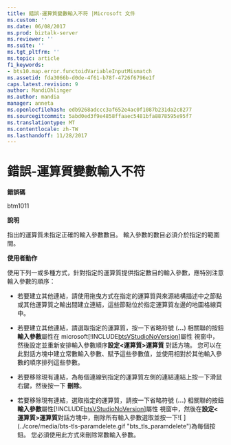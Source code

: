 ```yaml
---
title: 錯誤-運算質變數輸入不符 |Microsoft 文件
ms.custom: ''
ms.date: 06/08/2017
ms.prod: biztalk-server
ms.reviewer: ''
ms.suite: ''
ms.tgt_pltfrm: ''
ms.topic: article
f1_keywords:
- bts10.map.error.functoidVariableInputMismatch
ms.assetid: fda3066b-d0de-4f61-b78f-4726f6796e1f
caps.latest.revision: 9
author: MandiOhlinger
ms.author: mandia
manager: anneta
ms.openlocfilehash: edb9268adccc3af652e4ac0f1087b231da2c8277
ms.sourcegitcommit: 5abd0ed3f9e4858ffaaec5481bfa8878595e95f7
ms.translationtype: MT
ms.contentlocale: zh-TW
ms.lasthandoff: 11/28/2017
---
```

# <a name="error---functoid-variable-input-mismatch"></a>錯誤-運算質變數輸入不符
**錯誤碼**  
  
 btm1011  
  
 **說明**  
  
 指出的運算質未指定正確的輸入參數數目。 輸入參數的數目必須介於指定的範圍間。  
  
 **使用者動作**  
  
 使用下列一或多種方式，針對指定的運算質提供指定數目的輸入參數，應特別注意輸入參數的順序：  
  
-   若要建立其他連結，請使用拖曳方式在指定的運算質與來源結構描述中之節點或其他運算質之輸出間建立連結，這些節點位於指定運算質左邊的地圖格線頁中。  
  
-   若要建立其他連結，請選取指定的運算質，按一下省略符號 (**...**) 相關聯的按鈕**輸入參數**屬性在 microsoft[!INCLUDE[btsVStudioNoVersion](../includes/btsvstudionoversion-md.md)]屬性 視窗中，然後設定並重新安排輸入參數順序**設定\<運算質\>運算質** 對話方塊。 您可以在此對話方塊中建立常數輸入參數、賦予這些參數值，並使用相對於其他輸入參數的順序排列這些參數。  
  
-   若要移除現有連結，為每個連線到指定的運算質左側的連結連結上按一下滑鼠右鍵，然後按一下 **刪除**。  
  
-   若要移除現有連結，選取指定的運算質，請按一下省略符號 (**...**) 相關聯的按鈕**輸入參數**屬性[!INCLUDE[btsVStudioNoVersion](../includes/btsvstudionoversion-md.md)]屬性 視窗中，然後在**設定\<運算質\>運算質**對話方塊中，刪除所有輸入參數選取並按一下![ ] (../core/media/bts-tls-paramdelete.gif "bts_tls_paramdelete")為每個按鈕。 您必須使用此方式來刪除常數輸入參數。